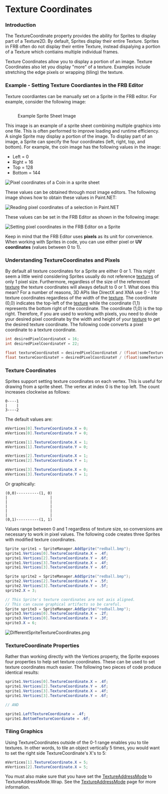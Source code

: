 # Texture Coordinates

### Introduction

The TextureCoordinate property provides the ability for Sprites to display part of a Texture2D. By default, Sprites display their entire Texture. Sprites in FRB often do not display their entire Texture, instead dispalying a portion of a Texture which contiains multiple individual frames.

Texture Coordinates allow you to display a portion of an image. Texture Coordinates also let you display "more" of a texture. Examples include stretching the edge pixels or wrapping (tiling) the texture.

### Example - Setting Texture Coordiantes in the FRB Editor

Texture coordiantes can be manually set on a Sprite in the FRB editor. For example, consider the following image:&#x20;

<figure><img src="https://raw.githubusercontent.com/vchelaru/FlatRedBall/NetStandard/Samples/Platformer/BreakingBlocks/FRBPlatformer.png" alt=""><figcaption><p>Example Sprite Sheet Image</p></figcaption></figure>

This image is an example of a sprite sheet combining multiple graphics into one file. This is often performed to improve loading and runtime efficiency. A single Sprite may display a portion of the image. To display part of an image, a Sprite can specify the four coordinates (left, right, top, and bottom). For example, the coin image has the following values in the image:

* Left = 0
* Right = 16
* Top = 128
* Bottom = 144

![Pixel coordinates of a Coin in a sprite sheet](../../../.gitbook/assets/2021-04-img\_6074bfeed2cae.png)

These values can be obtained through most image editors. The following image shows how to obtain these values in Paint.NET:

![Reading pixel coordinates of a selection in Paint.NET](../../../.gitbook/assets/2021-04-img\_6074b92ea2b46.png)

These values can be set in the FRB Editor as shown in the following image:

![Setting pixel coordinates in the FRB Editor on a Sprite](../../../.gitbook/assets/2021-04-img\_6074b9a2509fa.png)

Keep in mind that the FRB Editor uses **pixels** as its unit for convenience. When working with Sprites in code, you can use either pixel or **UV coordinates** (values between 0 to 1).

### Understanding TextureCoordinates and Pixels

By default all texture coordinates for a Sprite are either 0 or 1. This might seem a little weird considering Sprites usually do not reference [textures](../../../frb/docs/index.php) of only 1 pixel size. Furthermore, regardless of the size of the referenced [texture](../../../frb/docs/index.php) the texture coordinates will always default to 0 or 1. What does this mean? For a number of reasons, 3D APIs like DirectX and XNA use 0 - 1 for texture coordinates regardless of the width of the [texture](../../../frb/docs/index.php). The coordinate (0,0) indicates the top-left of the [texture](../../../frb/docs/index.php) while the coordinate (1,1) represents the bottom right of the coordinate. The coordinate (1,0) is the top right. Therefore, if you are used to working with pixels, you need to divide your desired pixel coordinate by the width and height of your [texture](../../../frb/docs/index.php) to get the desired texture coordinate. The following code converts a pixel coordinate to a texture coordinate.

```csharp
int desiredPixelCoordinateX = 16;
int desiredPixelCoordinateY = 22;

float textureCoordinateX = desiredPixelCoordinateX / (float)someTexture.Width;
float textureCoordinateY = desiredPixelCoordinateY / (float)someTexture.Height;
```

### Texture Coordinates

Sprites support setting texture coordinates on each vertex. This is useful for drawing from a sprite sheet. The vertex at index 0 is the top left. The count increases clockwise as follows:

```
0----1
|    |
3----2
```

The default values are:

```csharp
mVertices[0].TextureCoordinate.X = 0;
mVertices[0].TextureCoordinate.Y = 0;

mVertices[1].TextureCoordinate.X = 1;
mVertices[1].TextureCoordinate.Y = 0;

mVertices[2].TextureCoordinate.X = 1;
mVertices[2].TextureCoordinate.Y = 1;

mVertices[3].TextureCoordinate.X = 0;
mVertices[3].TextureCoordinate.Y = 1;
```

Or graphically:

```
(0,0)----------(1, 0)
|                   |
|                   |
|                   |
|                   |
|                   |
(0,1)----------(1, 1)
```

Values range between 0 and 1 regardless of texture size, so conversions are necessary to work in pixel values. The following code creates three Sprites with modified texture coordinates.

```csharp
Sprite sprite1 = SpriteManager.AddSprite("redball.bmp");
sprite1.Vertices[0].TextureCoordinate.X = .4f;
sprite1.Vertices[2].TextureCoordinate.Y = .6f;
sprite1.Vertices[3].TextureCoordinate.X = .4f;
sprite1.Vertices[3].TextureCoordinate.Y = .6f;

Sprite sprite2 = SpriteManager.AddSprite("redball.bmp");
sprite2.Vertices[2].TextureCoordinate.Y = .5f;
sprite2.Vertices[3].TextureCoordinate.Y = .5f;
sprite2.X = 3;

// This Sprite's texture coordinates are not axis aligned.
// This can cause graphical artifacts so be careful.
Sprite sprite3 = SpriteManager.AddSprite("redball.bmp");
sprite3.Vertices[0].TextureCoordinate.X = .2f;
sprite3.Vertices[0].TextureCoordinate.Y = .3f;
sprite3.X = 6;
```

![DifferentSpriteTextureCoordinates.png](../../../.gitbook/assets/migrated\_media-DifferentSpriteTextureCoordinates.png)

### TextureCoordinate Properties

Rather than working directly with the Vertices property, the Sprite exposes four properties to help set texture coordinates. These can be used to set texture coordinates much easier. The following two pieces of code produce identical results:

```csharp
sprite1.Vertices[0].TextureCoordinate.X = .4f;
sprite1.Vertices[2].TextureCoordinate.Y = .6f;
sprite1.Vertices[3].TextureCoordinate.X = .4f;
sprite1.Vertices[3].TextureCoordinate.Y = .6f;

// AND

sprite1.LeftTextureCoordinate = .4f;
sprite1.BottomTextureCoordinate = .6f;
```

### Tiling Graphics

Using TextureCoordinates outside of the 0-1 range enables you to tile textures. In other words, to tile an object vertically 5 times, you would want to set the right side TextureCoordinate's X's to 5:

```csharp
mVertices[1].TextureCoordinate.X = 5;
mVertices[2].TextureCoordinate.X = 5;
```

You must also make sure that you have set the [TextureAddressMode](../../../frb/docs/index.php) to TextureAddressMode.Wrap. See the [TextureAddressMode](../../../frb/docs/index.php) page for more information.
